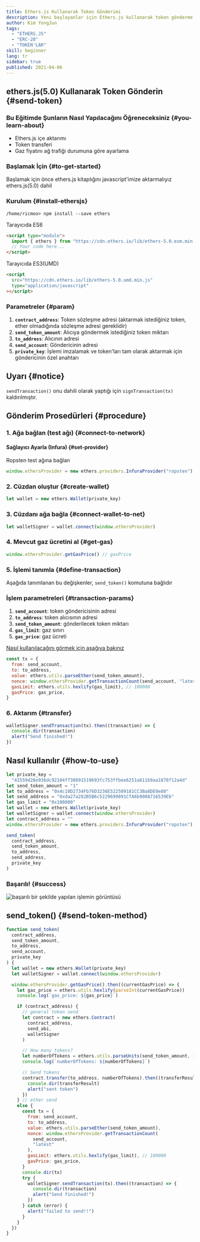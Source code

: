 ```yaml
---
title: Ethers.js Kullanarak Token Gönderimi
description: Yeni başlayanlar için Ethers.js kullanarak token gönderme rehberi.
author: Kim YongJun
tags:
  - "ETHERS.JS"
  - "ERC-20"
  - "TOKEN'LAR"
skill: beginner
lang: tr
sidebar: true
published: 2021-04-06
---
```


## ethers.js(5.0) Kullanarak Token Gönderin {#send-token}

### Bu Eğitimde Şunların Nasıl Yapılacağını Öğreneceksiniz {#you-learn-about}

- Ethers.js içe aktarımı
- Token transferi
- Gaz fiyatını ağ trafiği durumuna göre ayarlama

### Başlamak İçin {#to-get-started}

Başlamak için önce ethers.js kitaplığını javascript'imize aktarmalıyız ethers.js(5.0) dahil

### Kurulum {#install-ethersjs}

```shell
/home/ricmoo> npm install --save ethers
```

Tarayıcıda ES6

```html
<script type="module">
  import { ethers } from "https://cdn.ethers.io/lib/ethers-5.0.esm.min.js"
  // Your code here...
</script>
```

Tarayıcıda ES3(UMD)

```html
<script
  src="https://cdn.ethers.io/lib/ethers-5.0.umd.min.js"
  type="application/javascript"
></script>
```

### Parametreler {#param}

1. **`contract_address`**: Token sözleşme adresi (aktarmak istediğiniz token, ether olmadığında sözleşme adresi gereklidir)
2. **`send_token_amount`**: Alıcıya göndermek istediğiniz token miktarı
3. **`to_address`**: Alıcının adresi
4. **`send_account`**: Göndericinin adresi
5. **`private_key`**: İşlemi imzalamak ve token'ları tam olarak aktarmak için göndericinin özel anahtarı

## Uyarı {#notice}

`sendTransaction()` onu dahili olarak yaptığı için `signTransaction(tx)` kaldırılmıştır.

## Gönderim Prosedürleri {#procedure}

### 1. Ağa bağlan (test ağı) {#connect-to-network}

#### Sağlayıcı Ayarla (Infura) {#set-provider}

Ropsten test ağına bağlan

```javascript
window.ethersProvider = new ethers.providers.InfuraProvider("ropsten")
```

### 2. Cüzdan oluştur {#create-wallet}

```javascript
let wallet = new ethers.Wallet(private_key)
```

### 3. Cüzdanı ağa bağla {#connect-wallet-to-net}

```javascript
let walletSigner = wallet.connect(window.ethersProvider)
```

### 4. Mevcut gaz ücretini al {#get-gas}

```javascript
window.ethersProvider.getGasPrice() // gasPrice
```

### 5. İşlemi tanımla {#define-transaction}

Aşağıda tanımlanan bu değişkenler, `send_token()` komutuna bağlıdır

### İşlem parametreleri {#transaction-params}

1. **`send_account`**: token göndericisinin adresi
2. **`to_address`**: token alıcısının adresi
3. **`send_token_amount`**: gönderilecek token miktarı
4. **`gas_limit`**: gaz sınırı
5. **`gas_price`**: gaz ücreti

[Nasıl kullanılacağını görmek için aşağıya bakınız](#how-to-use)

```javascript
const tx = {
  from: send_account,
  to: to_address,
  value: ethers.utils.parseEther(send_token_amount),
  nonce: window.ethersProvider.getTransactionCount(send_account, "latest"),
  gasLimit: ethers.utils.hexlify(gas_limit), // 100000
  gasPrice: gas_price,
}
```

### 6. Aktarım {#transfer}

```javascript
walletSigner.sendTransaction(tx).then((transaction) => {
  console.dir(transaction)
  alert("Send finished!")
})
```

## Nasıl kullanılır {#how-to-use}

```javascript
let private_key =
  "41559d28e936dc92104ff30691519693fc753ffbee6251a611b9aa1878f12a4d"
let send_token_amount = "1"
let to_address = "0x4c10D2734Fb76D3236E522509181CC3Ba8DE0e80"
let send_address = "0xda27a282B5B6c5229699891CfA6b900A716539E6"
let gas_limit = "0x100000"
let wallet = new ethers.Wallet(private_key)
let walletSigner = wallet.connect(window.ethersProvider)
let contract_address = ""
window.ethersProvider = new ethers.providers.InfuraProvider("ropsten")

send_token(
  contract_address,
  send_token_amount,
  to_address,
  send_address,
  private_key
)
```

### Başarılı! {#success}

![başarılı bir şekilde yapılan işlemin görüntüsü](./successful-transaction.png)

## send_token() {#send-token-method}

```javascript
function send_token(
  contract_address,
  send_token_amount,
  to_address,
  send_account,
  private_key
) {
  let wallet = new ethers.Wallet(private_key)
  let walletSigner = wallet.connect(window.ethersProvider)

  window.ethersProvider.getGasPrice().then((currentGasPrice) => {
    let gas_price = ethers.utils.hexlify(parseInt(currentGasPrice))
    console.log(`gas_price: ${gas_price}`)

    if (contract_address) {
      // general token send
      let contract = new ethers.Contract(
        contract_address,
        send_abi,
        walletSigner
      )

      // How many tokens?
      let numberOfTokens = ethers.utils.parseUnits(send_token_amount, 18)
      console.log(`numberOfTokens: ${numberOfTokens}`)

      // Send tokens
      contract.transfer(to_address, numberOfTokens).then((transferResult) => {
        console.dir(transferResult)
        alert("sent token")
      })
    } // ether send
    else {
      const tx = {
        from: send_account,
        to: to_address,
        value: ethers.utils.parseEther(send_token_amount),
        nonce: window.ethersProvider.getTransactionCount(
          send_account,
          "latest"
        ),
        gasLimit: ethers.utils.hexlify(gas_limit), // 100000
        gasPrice: gas_price,
      }
      console.dir(tx)
      try {
        walletSigner.sendTransaction(tx).then((transaction) => {
          console.dir(transaction)
          alert("Send finished!")
        })
      } catch (error) {
        alert("failed to send!!")
      }
    }
  })
}
```
